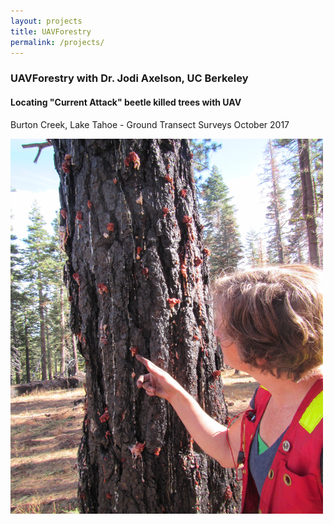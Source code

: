 ```yaml
---
layout: projects
title: UAVForestry
permalink: /projects/
---
```


<div id="project_block">
    <h3>UAVForestry with Dr. Jodi Axelson, UC Berkeley</h3>
    <h4>Locating "Current Attack" beetle killed trees with UAV</h4>
    <div>
        <p>Burton Creek, Lake Tahoe - Ground Transect Surveys October 2017</p>
        <div><img src="/assets/images/IMG_1224_beetle_pitch_tubes.JPG" style="width:500px;height:600px;"></div>
    </div>
</div>

